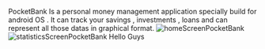  PocketBank Is a personal money management application specially build for android OS . It can track your savings , investments , loans and can represent all those datas in graphical format.
![homeScreenPocketBank](https://user-images.githubusercontent.com/79393396/174012138-36657da8-2942-404d-95f4-09fb53dccc79.jpg)
![statisticsScreenPocketBank](https://user-images.githubusercontent.com/79393396/174012649-e1d6b0de-a3cf-4035-82f1-ce417c0c78ac.jpg)
Hello Guys
